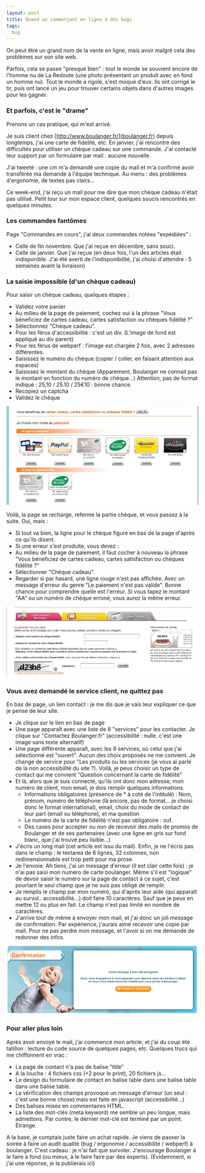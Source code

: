 ```yaml
---
layout: post
title: Quand un commerçant en ligne a des bugs
tags:
  bug
---
```


On peut être un grand nom de la vente en ligne, mais avoir malgré cela des problèmes sur son site web.

Parfois, cela se passe "presque bien" : tout le monde se souvient encore de l'homme nu de La Redoute (une photo présentant un produit avec en fond un homme nu). Tout le monde a rigolé, s'est moqué d'eux. Ils ont corrigé le tir, puis ont lancé un jeu pour trouver certains objets dans d'autres images pour les gagner.

### Et parfois, c'est le "drame"

Prenons un cas pratique, qui m'est arrivé.

Je suis client chez [http://www.boulanger.fr/](boulanger.fr) depuis longtemps, j'ai une carte de fidelité, etc. En janvier, j'ai rencontré des difficultés pour utiliser un chèque cadeau sur une commande. J'ai contacté leur support par un formulaire par mail : aucune nouvelle.

J'ai tweeté : une cm m'a demandé une copie du mail et m'a confirmé avoir transférée ma demande à l'équipe technique. Au menu : des problèmes d'ergonomie, de textes pas clairs...

Ce week-end, j'ai reçu un mail pour me dire que mon chèque cadeau n'était pas utilisé. Petit tour sur mon espace client, quelques soucis rencontrés en quelques minutes.


### Les commandes fantômes

Page "Commandes en cours", j'ai deux commandes notées "expédiées" :

* Celle de fin novembre. Que j'ai reçue en décembre, sans souci.
* Celle de janvier. Que j'ai reçue (en deux fois, l'un des articles était indisponible. J'ai été averti de l'indisponibilité, j'ai choisi d'attendre : 5 semaines avant la livraison)

### La saisie impossible (d'un chèque cadeau)

Pour saisir un chèque cadeau, quelques étapes :

* Validez votre panier
* Au milieu de la page de paiement, cochez oui à la phrase "Vous béneficiez de cartes cadeau, cartes satisfaction ou chèques fidélité ?"
* Sélectionnez "Chèque cadeau".
* Pour les férus d'accessibilité : c'est un div. (L'image de fond est appliqué au div parent)
* Pour les férus de webperf : l'image est chargée 2 fois, avec 2 adresses différentes.
* Saisissez le numéro du chèque (copier / coller, en faisant attention aux espaces)
* Saisissez le montant du chèque (Apparement, Boulanger ne connait pas le montant en fonction du numéro de chèque...) 
Attention, pas de format indiqué : 25,10 / 25.10 / 25€10 : bonne chance.
* Recopiez un captcha
* Validez le chèque

![8 moyens de paiements. +1 caché](/public/pictures/2013/boulanger-saisie-cheque.jpg "")


Voilà, la page se recharge, referme la partie chèque, et vous passez à la suite. Oui, mais :

* Si tout va bien, la ligne pour le chèque figure en bas de la page d'après ce qu'ils disent.
* Si une erreur s'est produite, vous devez :
 * Au milieu de la page de paiement, il faut cocher à nouveau la phrase "Vous béneficiez de cartes cadeau, cartes satisfaction ou chèques fidélité ?"
 * Sélectionner "Chèque cadeau".
 * Regarder si par hasard, une ligne rouge n'est pas affichée. Avec un message d'erreur du genre "Le paiement n'est pas valide". Bonne chance pour comprendre quelle est l'erreur. Si vous tapez le montant "AA" ou un numéro de chèque erroné, vous aurez la même erreur.

![Un message d'erreur (enfin, façon de parler)](/public/pictures/2013/boulanger-saisie-cheque2.jpg "")


### Vous avez demandé le service client, ne quittez pas

En bas de page, un lien contact : je me dis que je vais leur expliquer ce que je pense de leur site.

* Je clique sur le lien en bas de page
* Une page apparaît avec une liste de 8 "services" pour les contacter. Je clique sur "Contactez Boulanger.fr" (accessibilité : nulle. c'est une image sans texte alternatif)
* Une page différente apparaît, avec les 8 services, où celui que j'ai sélectionné est "ouvert". Aucun des choix proposés ne me convient. Je change de service pour "Les produits ou les services (je vous ai parlé de la non accessibilité du site ?). Voilà, je peux choisir un type de contact qui me convient "Question concernant la carte de fidélité"
* Et là, alors que je suis connecté, qu'ils ont donc mon adresse, mon numéro de client, mon email, je dois remplir quelques informations.
  * Informations obligatoires (présence de * à coté de l'intitulé) : Nom, prénom, numéro de téléphone (là encore, pas de format... je choisi donc le format international), email, choix du mode de contact de leur part (email ou téléphone), et ma question
  * Le numéro de la carte de fidélité n'est pas obligatoire : ouf.
  * Des cases pour accepter ou non de recevoir des mails de promos de Boulanger et de ses partenaires (avec une ligne en gris sur fond blanc, que j'ai trouvé peu lisible...)
* J'écris un long mail (cet article est issu du mail). Enfin, je ne l'écris pas dans le champ : le textarea de 6 lignes, 32 colonnes, non redimensionnable est trop petit pour ma prose.
* Je l'envoie. Ah tiens, j'ai un message d'erreur (il est clair cette fois) : je n'ai pas saisi mon numéro de carte boulanger. Même s'il est "logique" de devoir saisir le numéro sur la page de contact à ce sujet, c'est pourtant le seul champ que je ne suis pas obligé de remplir.
* Je remplis le champ par mon numéro, qui d'après leur aide (qui apparaît au survol.. accessibilité...) doit faire 10 caractères. Sauf que je peux en mettre 12 ou plus en fait. Le champ n'est pas limité en nombre de caractères.
* J'arrive tout de même à envoyer mon mail, et j'ai donc un joli message de confirmation. Par expérience, j'aurais aimé recevoir une copie par mail. Pour ne pas perdre mon message, et l'avoir si on me demande de redonner des infos.


![Boulanger, une fois le mail envoyé](/public/pictures/2013/boulanger-confirmation.jpg "")

### Pour aller plus loin

Après avoir envoyé le mail, j'ai commencé mon article, et j'ai du coup été tatillon : lecture du code source de quelques pages, etc. Quelques trucs qui me chiffonnent en vrac :

* La page de contact n'a pas de balise "title"
* A la louche : 4 fichiers css (+2 pour le print), 20 fichiers js...
* Le design du formulaire de contact en balise table dans une balise table dans une balise table.
* La vérification des champs provoque un message d'erreur (un seul : c'est une bonne chose) mais est faite en javascript (accessibilité...)
* Des balises mises en commentaires HTML.
* La liste des mot-clés (meta keyword) me semble un peu longue, mais admettons. Par contre, le dernier mot-clé est terminé par un point. Étrange.

A la base, je comptais juste faire un achat rapide. Je viens de passer la soirée à faire un audit qualité (bug / ergonomie / accessibilité / webperf) à boulanger. C'est cadeau : je n'ai fait que survoler. J'encourage Boulanger à le faire à fond (ou mieux, à le faire faire par des experts).
(Evidemment, si j'ai une réponse, je la publierais ici)